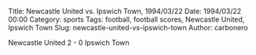 Title: Newcastle United vs. Ipswich Town, 1994/03/22
Date: 1994/03/22 00:00
Category: sports
Tags: football, football scores, Newcastle United, Ipswich Town
Slug: newcastle-united-vs-ipswich-town
Author: carbonero


Newcastle United 2 - 0 Ipswich Town
